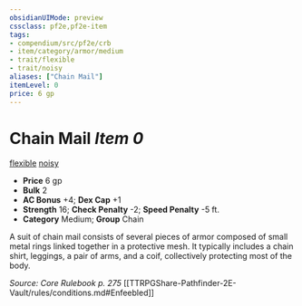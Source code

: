 ```yaml
---
obsidianUIMode: preview
cssclass: pf2e,pf2e-item
tags:
- compendium/src/pf2e/crb
- item/category/armor/medium
- trait/flexible
- trait/noisy
aliases: ["Chain Mail"]
itemLevel: 0
price: 6 gp
---
```

# Chain Mail *Item 0*  
[flexible](../../../rules/traits/flexible.md)  [noisy](../../../rules/traits/noisy.md)  

- **Price** 6 gp
- **Bulk** 2
- **AC Bonus** +4; **Dex Cap** +1
- **Strength** 16; **Check Penalty** -2; **Speed Penalty** -5 ft.
- **Category** Medium; **Group** Chain 

A suit of chain mail consists of several pieces of armor composed of small metal rings linked together in a protective mesh. It typically includes a chain shirt, leggings, a pair of arms, and a coif, collectively protecting most of the body.

*Source: Core Rulebook p. 275*
  [[TTRPGShare-Pathfinder-2E-Vault/rules/conditions.md#Enfeebled]]